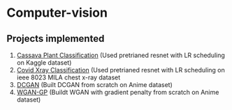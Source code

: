 # Computer-vision

## Projects implemented
1. [Cassava Plant Classification](https://github.com/kamathis4/Computer-vision/blob/main/Classification/cassava.py)
   (Used pretrianed resnet with LR scheduling on Kaggle dataset)
2. [Covid Xray Classification](https://github.com/kamathis4/Computer-vision/blob/main/Classification/covid_x_ray.py)
   (Used pretrianed resnet with LR scheduling on ieee 8023 MILA chest x-ray dataset
3. [DCGAN](https://github.com/kamathis4/Computer-vision/blob/main/Generative%20models/DCGAN.ipynb)
   (Built DCGAN from scratch on Anime dataset)
4. [WGAN-GP](https://github.com/kamathis4/Computer-vision/blob/main/Generative%20models/WGAN_GP.ipynb)
   (Buildt WGAN with gradient penalty from scratch on Anime dataset)
